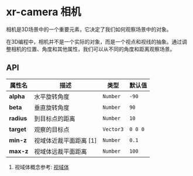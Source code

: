 # xr-camera 相机

相机是3D场景中的一个重要元素，它决定了我们如何观察场景中的对象。

在3D编程中，相机并不是一个实际的对象，而是一个视点和视线的抽象。通过调整相机的位置、角度和其他属性，我们可以从不同的角度和距离观察场景。

## API

| 属性名     | 描述                   | 类型      | 默认值  |
| ---------- | ---------------------- | --------- | ------- |
| **alpha**  | 水平旋转角度           | `Number`  | `-90`   |
| **beta**   | 垂直旋转角度           | `Number`  | `90`    |
| **radius** | 到目标点的距离         | `Number`  | `10`    |
| **target** | 观察的目标点           | `Vector3` | `0 0 0` |
| **min-z**  | 视域体近裁平面距离 [1] | `Number`  | `0.1`   |
| **max-z**  | 视域体远裁平面距离     | `Number`  | `100`   |

1. 视域体概念参考: [视域体](/wiki/viewing-frustum.html)
